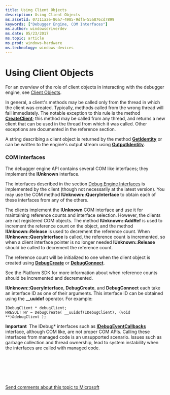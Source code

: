 ```yaml
---
title: Using Client Objects
description: Using Client Objects
ms.assetid: 07311a2e-86a7-4985-9dfa-55a876cd7899
keywords: ["Debugger Engine, COM Interfaces"]
ms.author: windowsdriverdev
ms.date: 05/23/2017
ms.topic: article
ms.prod: windows-hardware
ms.technology: windows-devices
---
```


# Using Client Objects


For an overview of the role of client objects in interacting with the debugger engine, see [Client Objects](client-objects.md).

In general, a client's methods may be called only from the thread in which the client was created. Typically, methods called from the wrong thread will fail immediately. The notable exception to this rule is the method [**CreateClient**](https://msdn.microsoft.com/library/windows/hardware/ff539320); this method may be called from any thread, and returns a new client that can be used in the thread from which it was called. Other exceptions are documented in the reference section.

A string describing a client object is returned by the method [**GetIdentity**](https://msdn.microsoft.com/library/windows/hardware/ff546831) or can be written to the engine's output stream using [**OutputIdentity**](https://msdn.microsoft.com/library/windows/hardware/ff553219).

### <span id="com_interfaces"></span><span id="COM_INTERFACES"></span>COM Interfaces

The debugger engine API contains several COM like interfaces; they implement the **IUnknown** interface.

The interfaces described in the section [Debug Engine Interfaces](https://msdn.microsoft.com/library/windows/hardware/ff539131) is implemented by the client (though not necessarily at the latest version). You may use the COM method **IUnknown::QueryInterface** to obtain each of these interfaces from any of the others.

The clients implement the **IUnknown** COM interface and use it for maintaining reference counts and interface selection. However, the clients are not registered COM objects. The method **IUnknown::AddRef** is used to increment the reference count on the object, and the method **IUnknown::Release** is used to decrement the reference count. When **IUnknown::QueryInterface** is called, the reference count is incremented, so when a client interface pointer is no longer needed **IUnknown::Release** should be called to decrement the reference count.

The reference count will be initialized to one when the client object is created using [**DebugCreate**](https://msdn.microsoft.com/library/windows/hardware/ff540469) or [**DebugConnect**](https://msdn.microsoft.com/library/windows/hardware/ff540465).

See the Platform SDK for more information about when reference counts should be incremented and decremented.

**IUnknown::QueryInterface**, **DebugCreate**, and **DebugConnect** each take an interface ID as one of their arguments. This interface ID can be obtained using the **\_\_uuidof** operator. For example:

```
IDebugClient * debugClient;
HRESULT Hr = DebugCreate( __uuidof(IDebugClient), (void **)&debugClient );
```

**Important**  The IDebug\* interfaces such as [**IDebugEventCallbacks**](https://msdn.microsoft.com/library/windows/hardware/ff550550) interface, although COM like, are not proper COM APIs. Calling these interfaces from managed code is an unsupported scenario. Issues such as garbage collection and thread ownership, lead to system instability when the interfaces are called with managed code.

 

 

 

[Send comments about this topic to Microsoft](mailto:wsddocfb@microsoft.com?subject=Documentation%20feedback%20[debugger\debugger]:%20Using%20Client%20Objects%20%20RELEASE:%20%285/15/2017%29&body=%0A%0APRIVACY%20STATEMENT%0A%0AWe%20use%20your%20feedback%20to%20improve%20the%20documentation.%20We%20don't%20use%20your%20email%20address%20for%20any%20other%20purpose,%20and%20we'll%20remove%20your%20email%20address%20from%20our%20system%20after%20the%20issue%20that%20you're%20reporting%20is%20fixed.%20While%20we're%20working%20to%20fix%20this%20issue,%20we%20might%20send%20you%20an%20email%20message%20to%20ask%20for%20more%20info.%20Later,%20we%20might%20also%20send%20you%20an%20email%20message%20to%20let%20you%20know%20that%20we've%20addressed%20your%20feedback.%0A%0AFor%20more%20info%20about%20Microsoft's%20privacy%20policy,%20see%20http://privacy.microsoft.com/default.aspx. "Send comments about this topic to Microsoft")





